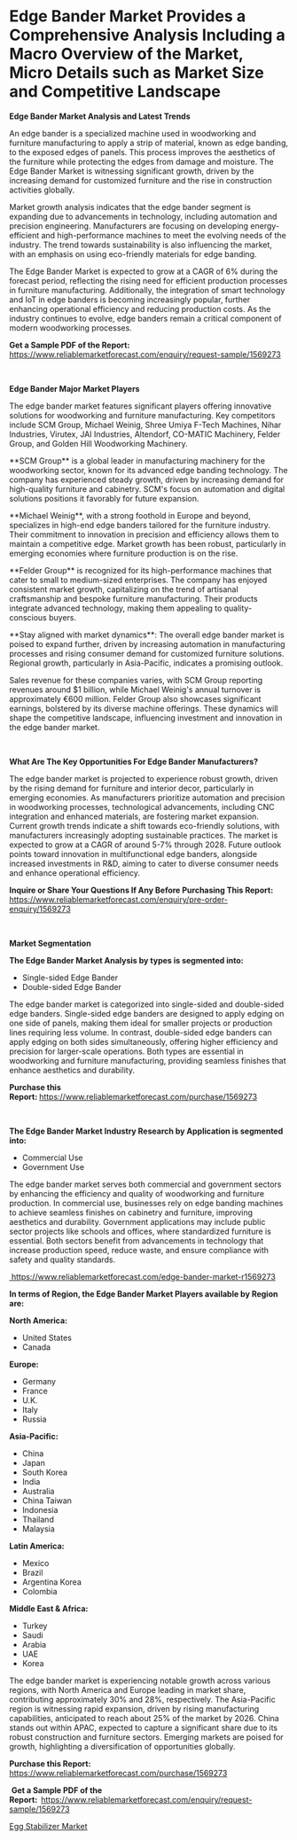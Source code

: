 <p><h1>Edge Bander Market Provides a Comprehensive Analysis Including a Macro Overview of the Market, Micro Details such as Market Size and Competitive Landscape</h1></p><p><strong>Edge Bander Market Analysis and Latest Trends</strong></p>
<p><p>An edge bander is a specialized machine used in woodworking and furniture manufacturing to apply a strip of material, known as edge banding, to the exposed edges of panels. This process improves the aesthetics of the furniture while protecting the edges from damage and moisture. The Edge Bander Market is witnessing significant growth, driven by the increasing demand for customized furniture and the rise in construction activities globally.</p><p>Market growth analysis indicates that the edge bander segment is expanding due to advancements in technology, including automation and precision engineering. Manufacturers are focusing on developing energy-efficient and high-performance machines to meet the evolving needs of the industry. The trend towards sustainability is also influencing the market, with an emphasis on using eco-friendly materials for edge banding.</p><p>The Edge Bander Market is expected to grow at a CAGR of 6% during the forecast period, reflecting the rising need for efficient production processes in furniture manufacturing. Additionally, the integration of smart technology and IoT in edge banders is becoming increasingly popular, further enhancing operational efficiency and reducing production costs. As the industry continues to evolve, edge banders remain a critical component of modern woodworking processes.</p></p>
<p><strong>Get a Sample PDF of the Report:&nbsp;</strong> <a href="https://www.reliablemarketforecast.com/enquiry/request-sample/1569273?utm_campaign=2478&utm_medium=2&utm_source=Github&utm_content=ia&utm_term=25032025&utm_id=edge-bander">https://www.reliablemarketforecast.com/enquiry/request-sample/1569273</a></p>
<p>&nbsp;</p>
<p><strong>Edge Bander Major Market Players</strong></p>
<p><p>The edge bander market features significant players offering innovative solutions for woodworking and furniture manufacturing. Key competitors include SCM Group, Michael Weinig, Shree Umiya F-Tech Machines, Nihar Industries, Virutex, JAI Industries, Altendorf, CO-MATIC Machinery, Felder Group, and Golden Hill Woodworking Machinery.</p><p>**SCM Group** is a global leader in manufacturing machinery for the woodworking sector, known for its advanced edge banding technology. The company has experienced steady growth, driven by increasing demand for high-quality furniture and cabinetry. SCM's focus on automation and digital solutions positions it favorably for future expansion.</p><p>**Michael Weinig**, with a strong foothold in Europe and beyond, specializes in high-end edge banders tailored for the furniture industry. Their commitment to innovation in precision and efficiency allows them to maintain a competitive edge. Market growth has been robust, particularly in emerging economies where furniture production is on the rise.</p><p>**Felder Group** is recognized for its high-performance machines that cater to small to medium-sized enterprises. The company has enjoyed consistent market growth, capitalizing on the trend of artisanal craftsmanship and bespoke furniture manufacturing. Their products integrate advanced technology, making them appealing to quality-conscious buyers.</p><p>**Stay aligned with market dynamics**: The overall edge bander market is poised to expand further, driven by increasing automation in manufacturing processes and rising consumer demand for customized furniture solutions. Regional growth, particularly in Asia-Pacific, indicates a promising outlook.</p><p>Sales revenue for these companies varies, with SCM Group reporting revenues around $1 billion, while Michael Weinig's annual turnover is approximately €600 million. Felder Group also showcases significant earnings, bolstered by its diverse machine offerings. These dynamics will shape the competitive landscape, influencing investment and innovation in the edge bander market.</p></p>
<p>&nbsp;</p>
<p><strong>What Are The Key Opportunities For Edge Bander Manufacturers?</strong></p>
<p><p>The edge bander market is projected to experience robust growth, driven by the rising demand for furniture and interior decor, particularly in emerging economies. As manufacturers prioritize automation and precision in woodworking processes, technological advancements, including CNC integration and enhanced materials, are fostering market expansion. Current growth trends indicate a shift towards eco-friendly solutions, with manufacturers increasingly adopting sustainable practices. The market is expected to grow at a CAGR of around 5-7% through 2028. Future outlook points toward innovation in multifunctional edge banders, alongside increased investments in R&D, aiming to cater to diverse consumer needs and enhance operational efficiency.</p></p>
<p><strong>Inquire or Share Your Questions If Any Before Purchasing This Report:</strong> <a href="https://www.reliablemarketforecast.com/enquiry/pre-order-enquiry/1569273?utm_campaign=2478&utm_medium=2&utm_source=Github&utm_content=ia&utm_term=25032025&utm_id=edge-bander">https://www.reliablemarketforecast.com/enquiry/pre-order-enquiry/1569273</a></p>
<p>&nbsp;</p>
<p><strong>Market Segmentation</strong></p>
<p><strong>The Edge Bander Market Analysis by types is segmented into:</strong></p>
<p><ul><li>Single-sided Edge Bander</li><li>Double-sided Edge Bander</li></ul></p>
<p><p>The edge bander market is categorized into single-sided and double-sided edge banders. Single-sided edge banders are designed to apply edging on one side of panels, making them ideal for smaller projects or production lines requiring less volume. In contrast, double-sided edge banders can apply edging on both sides simultaneously, offering higher efficiency and precision for larger-scale operations. Both types are essential in woodworking and furniture manufacturing, providing seamless finishes that enhance aesthetics and durability.</p></p>
<p><strong>Purchase this Report:&nbsp;</strong><a href="https://www.reliablemarketforecast.com/purchase/1569273?utm_campaign=2478&utm_medium=2&utm_source=Github&utm_content=ia&utm_term=25032025&utm_id=edge-bander">https://www.reliablemarketforecast.com/purchase/1569273</a></p>
<p>&nbsp;</p>
<p><strong>The Edge Bander Market Industry Research by Application is segmented into:</strong></p>
<p><ul><li>Commercial Use</li><li>Government Use</li></ul></p>
<p><p>The edge bander market serves both commercial and government sectors by enhancing the efficiency and quality of woodworking and furniture production. In commercial use, businesses rely on edge banding machines to achieve seamless finishes on cabinetry and furniture, improving aesthetics and durability. Government applications may include public sector projects like schools and offices, where standardized furniture is essential. Both sectors benefit from advancements in technology that increase production speed, reduce waste, and ensure compliance with safety and quality standards.</p></p>
<p><a href="https://www.reliablemarketforecast.com/edge-bander-market-r1569273?utm_campaign=2478&utm_medium=2&utm_source=Github&utm_content=ia&utm_term=25032025&utm_id=edge-bander">&nbsp;https://www.reliablemarketforecast.com/edge-bander-market-r1569273</a></p>
<p><strong>In terms of Region, the Edge Bander Market Players available by Region are:</strong></p>
<p>
    <p> <strong> North America: </strong>
        <ul>
            <li>United States</li>
            <li>Canada</li>
        </ul>
        </p> 
    <p> <strong> Europe: </strong>
        <ul>
            <li>Germany</li>
            <li>France</li>
            <li>U.K.</li>
            <li>Italy</li>
            <li>Russia</li>
        </ul>
        </p> 
    <p> <strong> Asia-Pacific: </strong>
        <ul>
            <li>China</li>
            <li>Japan</li>
            <li>South Korea</li>
            <li>India</li>
            <li>Australia</li>
            <li>China Taiwan</li>
            <li>Indonesia</li>
            <li>Thailand</li>
            <li>Malaysia</li>
        </ul>
        </p> 
    <p> <strong> Latin America: </strong>
        <ul>
            <li>Mexico</li>
            <li>Brazil</li>
            <li>Argentina Korea</li>
            <li>Colombia</li>
        </ul>
        </p> 
    <p> <strong> Middle East & Africa: </strong>
        <ul>
            <li>Turkey</li>
            <li>Saudi</li>
            <li>Arabia</li>
            <li>UAE</li>
            <li>Korea</li>
        </ul>
    </p>
    </p>
<p><p>The edge bander market is experiencing notable growth across various regions, with North America and Europe leading in market share, contributing approximately 30% and 28%, respectively. The Asia-Pacific region is witnessing rapid expansion, driven by rising manufacturing capabilities, anticipated to reach about 25% of the market by 2026. China stands out within APAC, expected to capture a significant share due to its robust construction and furniture sectors. Emerging markets are poised for growth, highlighting a diversification of opportunities globally.</p></p>
<p><strong>Purchase this Report: </strong><a href="https://www.reliablemarketforecast.com/purchase/1569273?utm_campaign=2478&utm_medium=2&utm_source=Github&utm_content=ia&utm_term=25032025&utm_id=edge-bander">https://www.reliablemarketforecast.com/purchase/1569273</a></p>
<p>&nbsp;<strong>Get a Sample PDF of the Report:&nbsp;&nbsp;</strong><a href="https://www.reliablemarketforecast.com/enquiry/request-sample/1569273?utm_campaign=2478&utm_medium=2&utm_source=Github&utm_content=ia&utm_term=25032025&utm_id=edge-bander">https://www.reliablemarketforecast.com/enquiry/request-sample/1569273</a></p>
<p><strong></strong></p>
<p><p><a href="https://github.com/maaniwilka9y/Market-Research-Report-List-1/blob/main/egg-stabilizer-market.md?utm_campaign=2478&utm_medium=2&utm_source=Github&utm_content=ia&utm_term=25032025&utm_id=edge-bander">Egg Stabilizer Market</a></p></p>